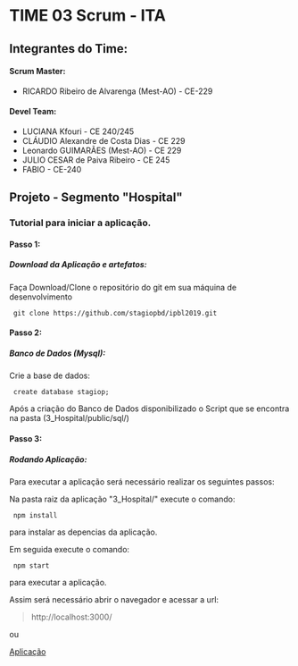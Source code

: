 # TIME 03 Scrum -  ITA

## Integrantes do Time: 

####  Scrum Master:

* RICARDO Ribeiro de Alvarenga (Mest-AO) - CE-229

####  Devel Team:

* LUCIANA Kfouri - CE 240/245 
* CLÁUDIO Alexandre de Costa Dias - CE 229
* Leonardo GUIMARÃES (Mest-AO) - CE 229
* JULIO CESAR de Paiva Ribeiro  - CE 245 
* FABIO - CE-240



## Projeto -  Segmento "Hospital"


### Tutorial para iniciar a aplicação.

#### Passo 1:

##### Download da Aplicação e artefatos:

Faça Download/Clone o repositório do git em sua máquina de desenvolvimento
```
 git clone https://github.com/stagiopbd/ipbl2019.git
```

#### Passo 2:

#####  Banco de Dados (Mysql):

Crie a base de dados:
```
 create database stagiop;
```
Após a criação do Banco de Dados disponibilizado o Script que se encontra na pasta (3_Hospital/public/sql/)


#### Passo 3:

#####  Rodando Aplicação:

Para executar a aplicação será necessário realizar os seguintes passos:

Na pasta raiz da aplicação "3_Hospital/"
execute o comando:
```
 npm install 
```
para instalar as depencias da aplicação.


Em seguida execute o comando: 
```
 npm start
```
para executar a aplicação.

Assim será necessário abrir o navegador e acessar a url:
> http://localhost:3000/

ou 

[Aplicação](http://localhost:3000/)




